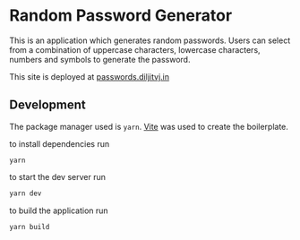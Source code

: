 # Random Password Generator

This is an application which generates random passwords. Users can select from a combination of uppercase characters, lowercase characters, numbers and symbols to generate the password.

This site is deployed at [passwords.diljitvj.in](passwords.diljitvj.in)

## Development

The package manager used is `yarn`. [Vite](https://vitejs.dev/) was used to create the boilerplate.

to install dependencies run

```
yarn
```

to start the dev server run

```sh
yarn dev
```

to build the application run

```
yarn build
```
